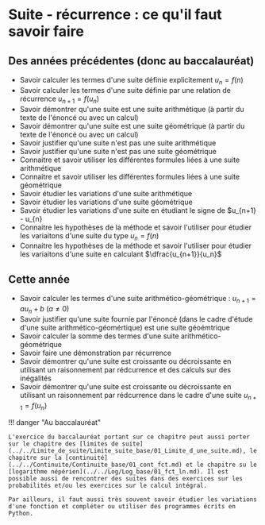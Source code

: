 # Suite - récurrence : ce qu'il faut savoir faire

## Des années précédentes (donc au baccalauréat)

- Savoir calculer les termes d'une suite définie explicitement $u_n = f(n)$
- Savoir calculer les termes d'une suite définie par une relation de récurrence $u_{n+1} = f(u_n)$
- Savoir démontrer qu'une suite est une suite arithmétique (à partir du texte de l'énoncé ou avec un calcul)
- Savoir démontrer qu'une suite est une suite géométrique (à partir du texte de l'énoncé ou avec un calcul)
- Savoir justifier qu'une suite n'est pas une suite arithmétique
- Savoir justifier qu'une suite n'est pas une suite géométrique
- Connaitre et savoir utiliser les différentes formules liées à une suite arithmétique
- Connaitre et savoir utiliser les différentes formules liées à une suite géométrique
- Savoir étudier les variations d'une suite arithmétique
- Savoir étudier les variations d'une suite géométrique
- Savoir étudier les variations d'une suite en étudiant le signe de $u_{n+1} - u_{n}
- Connaitre les hypothèses de la méthode et savoir l'utiliser pour étudier les variaitons d'une suite du type $u_n = f(n)$
- Connaitre les hypothèses de la méthode et savoir l'utiliser pour étudier les variaitons d'une suite en calculant $\dfrac{u_{n+1}}{u_n}$

## Cette année

- Savoir calculer les termes d'une suite arithmético-géométrique : $u_{n+1} = a u_n + b$ ($a \neq 0$)
- Savoir justifier qu'une suite fournie par l'énoncé (dans le cadre d'étude d'une suite arithmético-géomértique) est une suite géoémtrique
- Savoir calculer la somme des termes d'une suite arithmético-géométrique
- Savoir faire une démonstration par récurrence
- Savoir démontrer qu'une suite est croissante ou décroissante en utilisant un raisonnement par rédcurrence et des calculs sur des inégalités
- Savoir démontrer qu'une suite est croissante ou décroissante en utilisant un raisonnement par rédcurrence dans le cadre d'une suite $u_{n+1} = f(u_n)$

!!! danger "Au baccalauréat"

    L'exercice du baccalauréat portant sur ce chapitre peut aussi porter sur le chapitre des [limites de suite](../../Limite_de_suite/Limite_suite_base/01_Limite_d_une_suite.md), le chapitre sur la [continuité](../../Continuite/Continuite_base/01_cont_fct.md) et le chapitre su le [logarithme népérien](../../Log/Log_base/01_fct_ln.md). Il est possible aussi de rencontrer des suites dans des exercices sur les probabilités et/ou les exercices sur le calcul intégral.

    Par ailleurs, il faut aussi très souvent savoir étudier les variations d'une fonction et compléter ou utiliser des programmes écrits en Python.




